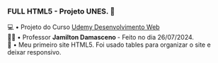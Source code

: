### FULL HTML5  - Projeto UNES. 💫

💻 • Projeto do Curso <a href="https://www.udemy.com/course/web-completo/?couponCode=ST4MT73124"> Udemy Desenvolvimento Web </a> <br>
👨‍🏫 • Professor <b> Jamilton Damasceno </b> - Feito no dia 26/07/2024. <br>
📰 • Meu primeiro site HTML5. Foi usado tables para organizar o site e deixar responsivo. 
